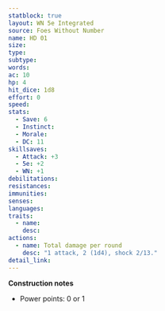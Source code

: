 ```yaml
---
statblock: true
layout: WN 5e Integrated
source: Foes Without Number
name: HD 01
size: 
type: 
subtype: 
words: 
ac: 10
hp: 4
hit_dice: 1d8
effort: 0
speed: 
stats:
  - Save: 6
  - Instinct: 
  - Morale:
  - DC: 11
skillsaves:
  - Attack: +3
  - 5e: +2
  - WN: +1
debilitations: 
resistances:
immunities:
senses:
languages: 
traits:
  - name: 
    desc: 
actions:
  - name: Total damage per round
    desc: "1 attack, 2 (1d4), shock 2/13."
detail_link: 
---
```


**Construction notes**
- Power points: 0 or 1

